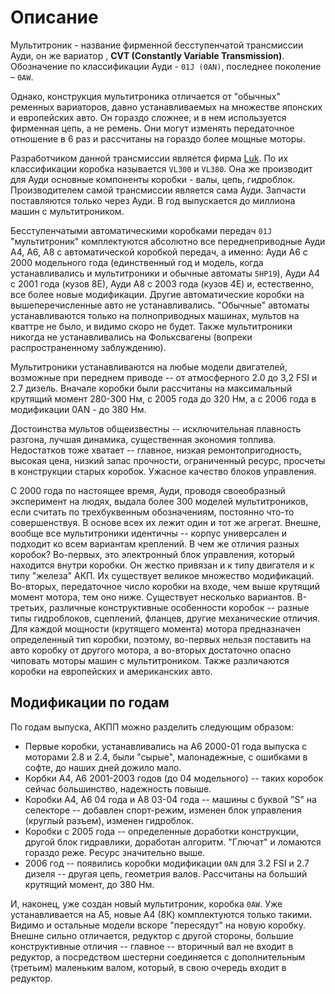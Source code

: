 # Описание

Мультитроник - название фирменной бесступенчатой трансмиссии Ауди, он же вариатор , **CVT (Constantly Variable Transmission)**. Обозначение по классификации Ауди - ```01J (0AN)```, последнее поколение – ```0AW```.

Однако, конструкция мультитроника отличается от "обычных" ременных вариаторов, давно устанавливаемых на множестве японских и европейских авто. Он гораздо сложнее, и в нем используется фирменная цепь, а не ремень. Они могут изменять передаточное отношение в 6 раз и рассчитаны на гораздо более мощные моторы.

Разработчиком данной трансмиссии является фирма [Luk](http://www.luk.com/content.luk.de/en/index.jsp). По их классификации коробка называется ```VL300``` и ```VL380```. Она же производит для Ауди основные компоненты коробки - валы, цепь, гидроблок. Производителем самой трансмиссии является сама Ауди. Запчасти поставляются только через Ауди. В год выпускается до миллиона машин с мультитроником.

Бесступенчатыми автоматическими коробками передач ```01J``` "мультитроник" комплектуются абсолютно все переднеприводные  Ауди  А4, А6, А8 с автоматической коробкой передач, а именно: Ауди А6 с 2000 модельного года (единственный год и модель, когда устанавливались и мультитроники и обычные автоматы ```5HP19```), Ауди А4 с 2001 года (кузов 8Е), Ауди А8 с 2003 года (кузов 4Е) и, естественно, все более новые модификации. Другие автоматические коробки на вышеперечисленные авто не устанавливались. "Обычные" автоматы устанавливаются только на полноприводных машинах, мультов на кваттре не было, и видимо скоро не будет. Также мультитроники никогда не устанавливались на Фольксвагены (вопреки  распространенному заблуждению).

Мультитроники устанавливаются на любые модели двигателей, возможные при переднем приводе -- от атмосферного 2.0 до 3,2 FSI и 2.7 дизель. Вначале коробки были рассчитаны на максимальный крутящий момент 280-300 Нм, с 2005 года до 320 Нм, а с 2006 года в модификации 0AN - до 380 Нм.

Достоинства мультов  общеизвестны -- исключительная плавность разгона, лучшая динамика, существенная экономия топлива. Недостатков тоже хватает -- главное, низкая ремонтопригодность, высокая цена, низкий запас прочности, ограниченный ресурс, просчеты в конструкции старых коробок. Ужасное качество блоков управления.

С  2000 года по настоящее время, Ауди, проводя своеобразный эксперимент на людях, выдала более 300 моделей мультитроников, если считать по трехбуквенным обозначениям, постоянно что-то совершенствуя. В основе всех их лежит один и тот же агрегат. Внешне, вообще все мультитроники идентичны -- корпус универсален и подходит ко всем вариантам креплений. В чем же отличия разных коробок? Во-первых, это электронный блок управления, который находится внутри коробки. Он жестко привязан и к типу  двигателя и к типу "железа" АКП. Их существует великое множество модификаций. Во-вторых, передаточное число коробки на входе, чем выше крутящий момент мотора, тем оно ниже. Существует несколько вариантов. В-третьих, различные конструктивные особенности коробок -- разные типы гидроблоков, сцеплений, фланцев, другие механические отличия. Для каждой мощности (крутящего момента) мотора предназначен определенный тип коробки, поэтому, во-первых нельзя поставить на авто коробку от другого мотора, а во-вторых достаточно опасно чиповать моторы машин с мультитроником. Также различаются коробки на европейских и американских авто.

## Модификации по годам

По годам выпуска, АКПП можно разделить следующим образом:
* Первые коробки, устанавливались на А6 2000-01 года выпуска с моторами 2.8 и 2.4, были "сырые", малонадежные, с ошибками в софте, до наших дней дожило мало.
* Корбки А4, А6 2001-2003 годов (до 04 модельного) -- таких коробок сейчас большинство, надежность повыше.
* Коробки А4, А6 04 года и А8 03-04 года -- машины с буквой "S" на селекторе -- добавлен спорт-режим, изменен блок управления (круглый разъем), изменен гидроблок.
* Коробки с 2005 года -- определенные доработки конструкции, другой блок гидравлики,  доработан алгоритм. "Глючат" и ломаются гораздо реже. Ресурс значительно выше.
* 2006 год -- появились коробки  модификации ```0AN``` для  3.2 FSI и 2.7 дизеля -- другая цепь, геометрия валов. Рассчитаны на больший крутящий момент, до 380 Нм.

И, наконец, уже создан новый мультитроник, коробка ```0AW```. Уже устанавливается на А5, новые А4 (8К) комплектуются только такими. Видимо и остальные модели вскоре "пересядут" на новую коробку. Внешне сильно отличается, редуктор с другой стороны, большие конструктивные отличия -- главное -- вторичный вал не входит в редуктор, а посредством шестерни соединяется с дополнительным (третьим) маленьким валом, который, в свою очередь входит в редуктор.



